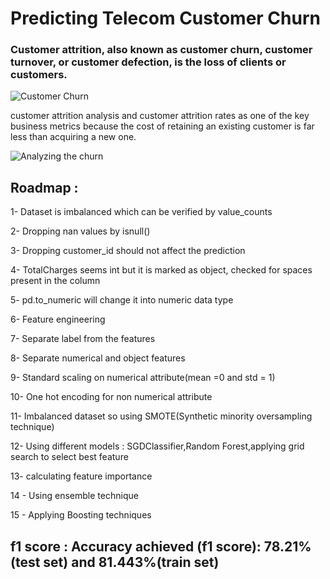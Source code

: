 # Predicting Telecom Customer Churn #

 ### Customer attrition, also known as customer churn, customer turnover, or customer defection, is the loss of clients or customers. ###
 
 ![Customer Churn](https://i.imgur.com/JhqGXUM.jpg)
 
customer attrition analysis and customer attrition rates as one of the key business metrics because the cost of retaining an existing customer is far less than acquiring a new one. 
 
 
 ![Analyzing the churn](https://i.imgur.com/7e7rMQJ.jpg)

## Roadmap : ##
 
1- Dataset is imbalanced which can be verified by value_counts 

2- Dropping nan values by  isnull()

3- Dropping customer_id should not affect the prediction

4- TotalCharges seems int but it is marked as object, checked for spaces present in the column

5- pd.to_numeric will change it into numeric data type

6- Feature engineering

7- Separate label from the features

8- Separate numerical and object features

9- Standard scaling on numerical attribute(mean =0 and std = 1)

10- One hot encoding for non numerical attribute

11- Imbalanced dataset so using SMOTE(Synthetic minority oversampling technique)

12- Using different models : SGDClassifier,Random Forest,applying grid search to select best feature

13- calculating feature importance 

14 - Using ensemble technique 

 15 - Applying Boosting techniques
 
 
 
 ## f1 score : Accuracy achieved (f1 score): 78.21%(test set) and 81.443%(train set)
